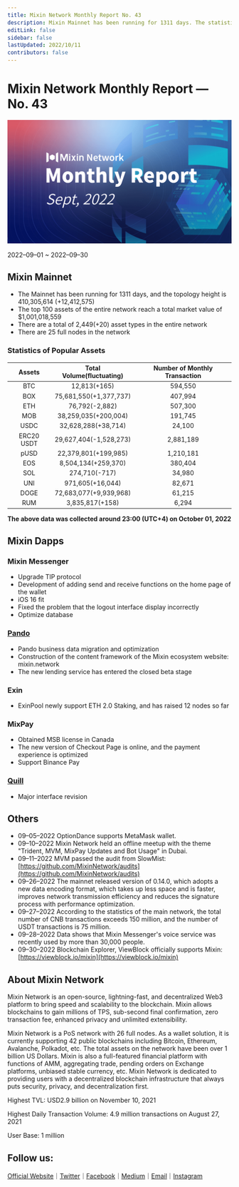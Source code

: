 ```yaml
---
title: Mixin Network Monthly Report No. 43
description: Mixin Mainnet has been running for 1311 days. The statistics of popular assets are listed. Ecosystem development, with Pando, Exin, Mixpay, Quill and other news and events are listed.
editLink: false
sidebar: false
lastUpdated: 2022/10/11
contributors: false
---
```

# Mixin Network Monthly Report — No. 43

![monthly-report](./monthly-43.png)

2022–09–01 ~ 2022–09–30

## Mixin Mainnet

- The Mainnet has been running for 1311 days, and the topology height is 410,305,614 (+12,412,575)
- The top 100 assets of the entire network reach a total market value of $1,001,018,559
- There are a total of 2,449(+20) asset types in the entire network
- There are 25 full nodes in the network

### Statistics of Popular Assets

| Assets     | Total Volume(fluctuating) | Number of Monthly Transaction |
|:----------:|:-------------------------:|:-----------------------------:|
| BTC        | 12,813(+165)           | 594,550   |
| BOX        | 75,681,550(+1,377,737) | 407,994   |
| ETH        | 76,792(-2,882)         | 507,300   |
| MOB        | 38,259,035(+200,004)   | 191,745   |
| USDC       | 32,628,288(+38,714)    | 24,100    |
| ERC20 USDT | 29,627,404(-1,528,273) | 2,881,189 |
| pUSD       | 22,379,801(+199,985)   | 1,210,181 |
| EOS        | 8,504,134(+259,370)    | 380,404   |
| SOL        | 274,710(-717)          | 34,980    |
| UNI        | 971,605(+16,044)       | 82,671    |
| DOGE       | 72,683,077(+9,939,968) | 61,215    |
| RUM        | 3,835,817(+158)        | 6,294     |

  **The above data was collected around 23:00 (UTC+4) on October 01, 2022**

## Mixin Dapps

### Mixin Messenger

- Upgrade TIP protocol
- Development of adding send and receive functions on the home page of the wallet
- iOS 16 fit
- Fixed the problem that the logout interface display incorrectly
- Optimize database

### [Pando](https://pando.im/)

- Pando business data migration and optimization
- Construction of the content framework of the Mixin ecosystem website: mixin.network
- The new lending service has entered the closed beta stage


### Exin

- ExinPool newly support ETH 2.0 Staking, and has raised 12 nodes so far

### MixPay

- Obtained MSB license in Canada
- The new version of Checkout Page is online, and the payment experience is optimized
- Support Binance Pay

### [Quill](https://quill.im/)

- Major interface revision

## Others

- 09–05–2022
OptionDance supports MetaMask wallet.
- 09–10–2022
Mixin Network held an offline meetup with the theme "Trident, MVM, MixPay Updates and Bot Usage" in Dubai.
- 09–11–2022
MVM passed the audit from SlowMist: [https://github.com/MixinNetwork/audits](https://github.com/MixinNetwork/audits)
- 09–26–2022
The mainnet released version of 0.14.0, which adopts a new data encoding format, which takes up less space and is faster, improves network transmission efficiency and reduces the signature process with performance optimization.
- 09–27–2022
According to the statistics of the main network, the total number of CNB transactions exceeds 150 million, and the number of USDT transactions is 75 million.
- 09–28–2022
Data shows that Mixin Messenger's voice service was recently used by more than 30,000 people.
- 09–30–2022
Blockchain Explorer, ViewBlock officially supports Mixin: [https://viewblock.io/mixin](https://viewblock.io/mixin)
  
## About Mixin Network

Mixin Network is an open-source, lightning-fast, and decentralized Web3 platform to bring speed and scalability to the blockchain. Mixin allows blockchains to gain millions of TPS, sub-second final confirmation, zero transaction fee, enhanced privacy and unlimited extensibility.

Mixin Network is a PoS network with 26 full nodes. As a wallet solution, it is currently supporting 42 public blockchains including Bitcoin, Ethereum, Avalanche, Polkadot, etc. The total assets on the network have been over 1 billion US Dollars. Mixin is also a full-featured financial platform with functions of AMM, aggregating trade, pending orders on Exchange platforms, unbiased stable currency, etc. Mixin Network is dedicated to providing users with a decentralized blockchain infrastructure that always puts security, privacy, and decentralization first.

Highest TVL: USD2.9 billion on November 10, 2021

Highest Daily Transaction Volume: 4.9 million transactions on August 27, 2021

User Base: 1 million

## Follow us:

[Official Website](https://mixin.one/)｜[Twitter](https://twitter.com/Mixin_Network)｜[Facebook](https://www.facebook.com/MixinNetwork)｜[Medium](https://medium.com/mixinnetwork)｜[Email](contact@mixin.one)｜[Instagram](https://instagram.com/mixinnetwork)
